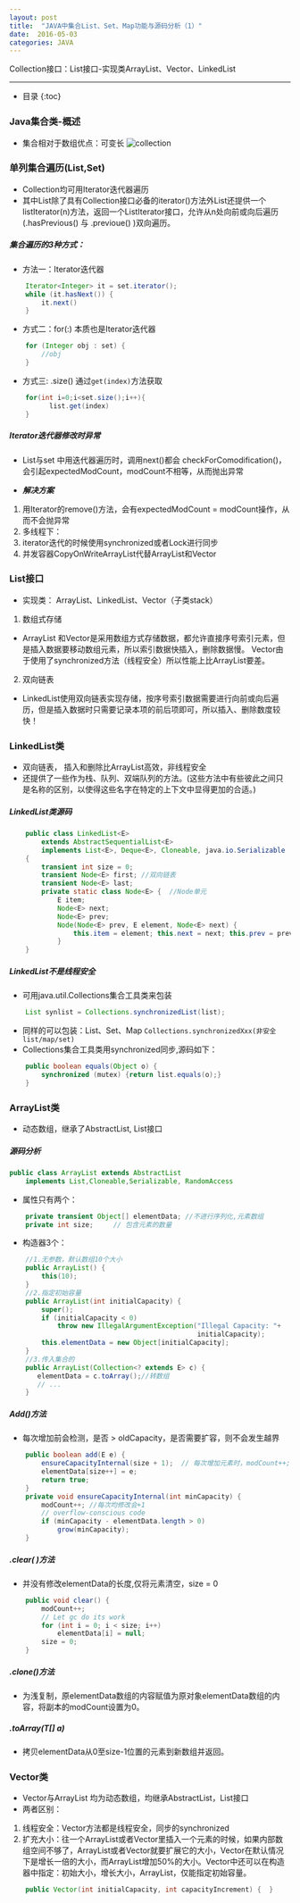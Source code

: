 ```yaml
---
layout: post
title:  "JAVA中集合List、Set、Map功能与源码分析（1）"
date:  2016-05-03
categories: JAVA
---
```


Collection接口：List接口-实现类ArrayList、Vector、LinkedList 

---

- 目录
{:toc}

### Java集合类-概述

- 集合相对于数组优点：可变长
![collection](/images/java-collection.png)

### 单列集合遍历(List,Set)

- Collection均可用Iterator迭代器遍历
- 其中List除了具有Collection接口必备的iterator()方法外List还提供一个listIterator(n)方法，返回一个ListIterator接口，允许从n处向前或向后遍历(.hasPrevious() 与 .previoue() )双向遍历。

##### 集合遍历的3种方式：

- 方法一：Iterator迭代器
```java	
	Iterator<Integer> it = set.iterator();
	while (it.hasNext()) {
		it.next()
	}
```
- 方式二：for(:) 本质也是Iterator迭代器
```java	
	for (Integer obj : set) {
		//obj
	}
```
- 方式三: .size() 通过`get(index)`方法获取
```java	
	for(int i=0;i<set.size();i++){
		  list.get(index)
	}
```

##### ***Iterator迭代器修改时异常***

- List与set 中用迭代器遍历时，调用next()都会 checkForComodification()，会引起expectedModCount，modCount不相等，从而抛出异常

- ***解决方案***
1. 用Iterator的remove()方法，会有expectedModCount = modCount操作，从而不会抛异常
2. 多线程下：
1. iterator迭代的时候使用synchronized或者Lock进行同步
2. 并发容器CopyOnWriteArrayList代替ArrayList和Vector

### List接口

- 实现类： ArrayList、LinkedList、Vector（子类stack）

1. 数组式存储
- ArrayList 和Vector是采用数组方式存储数据，都允许直接序号索引元素，但是插入数据要移动数组元素，所以索引数据快插入，删除数据慢。
Vector由于使用了synchronized方法（线程安全）所以性能上比ArrayList要差。
2. 双向链表
- LinkedList使用双向链表实现存储，按序号索引数据需要进行向前或向后遍历，但是插入数据时只需要记录本项的前后项即可，所以插入、删除数度较快！

### LinkedList类

- 双向链表， 插入和删除比ArrayList高效，非线程安全
- 还提供了一些作为栈、队列、双端队列的方法。(这些方法中有些彼此之间只是名称的区别，以使得这些名字在特定的上下文中显得更加的合适。)

##### LinkedList类源码
```java
	public class LinkedList<E>
		extends AbstractSequentialList<E>
		implements List<E>, Deque<E>, Cloneable, java.io.Serializable
	{	
		transient int size = 0;
		transient Node<E> first; //双向链表
		transient Node<E> last;
		private static class Node<E> {  //Node单元
			E item;
			Node<E> next;
			Node<E> prev;
			Node(Node<E> prev, E element, Node<E> next) {
				this.item = element; this.next = next; this.prev = prev;
			}
	}
```

##### LinkedList不是线程安全
- 可用java.util.Collections集合工具类来包装
```java
	List synlist = Collections.synchronizedList(list);
```
- 同样的可以包装：List、Set、Map
 `Collections.synchronizedXxx(非安全list/map/set)`
- Collections集合工具类用synchronized同步,源码如下：
```java
	public boolean equals(Object o) {
		synchronized (mutex) {return list.equals(o);}
	}
```

### ArrayList类
- 动态数组，继承了AbstractList, List接口

##### 源码分析
```java
public class ArrayList extends AbstractList  
	implements List,Cloneable,Serializable, RandomAccess
```
- 属性只有两个：
```java
	private transient Object[] elementData; //不进行序列化,元素数组
	private int size;     // 包含元素的数量
```
- 构造器3个：
```java
	//1.无参数，默认数组10个大小
    public ArrayList() {
        this(10);
    }
    //2.指定初始容量
	public ArrayList(int initialCapacity) {
        super();
        if (initialCapacity < 0)
            throw new IllegalArgumentException("Illegal Capacity: "+
                                               initialCapacity);
        this.elementData = new Object[initialCapacity];
	}
	//3.传入集合的
	public ArrayList(Collection<? extends E> c) {
	   elementData = c.toArray();//转数组
	   // ... 
	}
```
##### Add()方法
- 每次增加前会检测，是否 > oldCapacity，是否需要扩容，则不会发生越界
```java
	public boolean add(E e) {
		ensureCapacityInternal(size + 1);  // 每次增加元素时，modCount++;    
		elementData[size++] = e;
		return true;
	}
	private void ensureCapacityInternal(int minCapacity) {
        modCount++; //每次均修改会+1
        // overflow-conscious code
        if (minCapacity - elementData.length > 0)
            grow(minCapacity);
	}
```

##### .clear( )方法
- 并没有修改elementData的长度,仅将元素清空，size = 0
```java
	public void clear() {
		modCount++; 
		// Let gc do its work
		for (int i = 0; i < size; i++)
			elementData[i] = null;
		size = 0;
	}
```

##### .clone()方法
- 为浅复制，原elementData数组的内容赋值为原对象elementData数组的内容，将副本的modCount设置为0。

##### .toArray(T[] a) 
- 拷贝elementData从0至size-1位置的元素到新数组并返回。

### Vector类

- Vector与ArrayList 均为动态数组，均继承AbstractList，List接口
- 两者区别：
1. 线程安全：Vector方法都是线程安全，同步的synchronized
2. 扩充大小：往一个ArrayList或者Vector里插入一个元素的时候，如果内部数组空间不够了，ArrayList或者Vector就要扩展它的大小，Vector在默认情况下是增长一倍的大小，而ArrayList增加50%的大小。Vector中还可以在构造器中指定：初始大小，增长大小，ArrayList，仅能指定初始容量。
```java
	public Vector(int initialCapacity, int capacityIncrement) {  }
```